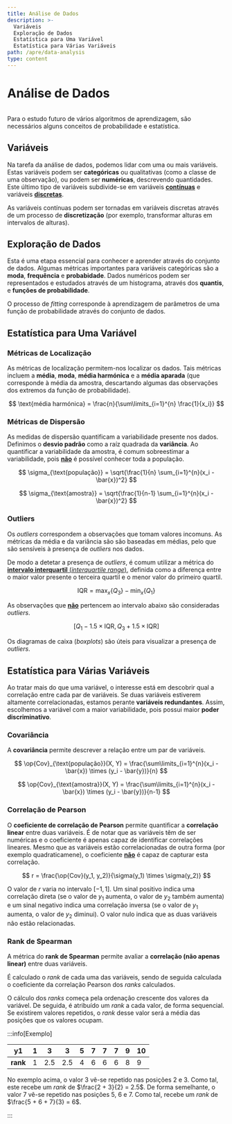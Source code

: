 ```yaml
---
title: Análise de Dados
description: >-
  Variáveis
  Exploração de Dados
  Estatística para Uma Variável
  Estatística para Várias Variáveis
path: /apre/data-analysis
type: content
---
```


# Análise de Dados

```toc

```

Para o estudo futuro de vários algoritmos de aprendizagem, são necessários
alguns conceitos de probabilidade e estatística.

## Variáveis

Na tarefa da análise de dados, podemos lidar com uma ou mais variáveis. Estas
variáveis podem ser **categóricas** ou qualitativas (como a classe de uma
observação), ou podem ser **numéricas**, descrevendo quantidades. Este último
tipo de variáveis subdivide-se em variáveis [**contínuas**](color:green) e variáveis
[**discretas**](color:blue).

As variáveis contínuas podem ser tornadas em variáveis discretas através de um
processo de **discretização** (por exemplo, transformar alturas em intervalos
de alturas).

## Exploração de Dados

Esta é uma etapa essencial para conhecer e aprender através do conjunto de
dados. Algumas métricas importantes para variáveis categóricas são a **moda**,
**frequência** e **probabidade**. Dados numéricos podem ser representados e
estudados através de um histograma, através dos **quantis**, e **funções de
probabilidade**.

O processo de _fitting_ corresponde à aprendizagem de parâmetros de uma função
de probabilidade através do conjunto de dados.

## Estatística para Uma Variável

### Métricas de Localização

As métricas de localização permitem-nos localizar os dados. Tais métricas
incluem a **média**, **moda**, **média harmónica** e a **média aparada** (que
corresponde à média da amostra, descartando algumas das observações dos
extremos da função de probabilidade).

$$
\text{média harmónica} = \frac{n}{\sum\limits_{i=1}^{n} \frac{1}{x_i}}
$$

### Métricas de Dispersão

As medidas de dispersão quantificam a variabilidade presente nos dados.
Definimos o **desvio padrão** como a raíz quadrada da **variância**. Ao
quantificar a variabilidade da amostra, é comum sobreestimar a variabilidade,
pois [**não**](color:red) é possível conhecer toda a população.

$$
\sigma_{\text{população}} = \sqrt{\frac{1}{n} \sum_{i=1}^{n}(x_i - \bar{x})^2}
$$

$$
\sigma_{\text{amostra}} = \sqrt{\frac{1}{n-1} \sum_{i=1}^{n}(x_i - \bar{x})^2}
$$

### Outliers

Os _outliers_ correspondem a observações que tomam valores incomuns. As
métricas da média e da variância são são baseadas em médias, pelo que são
sensíveis à presença de _outliers_ nos dados.

De modo a detetar a presença de _outliers_, é comum utilizar a métrica do
[**intervalo interquartil** (_interquartile range_)](color:orange),
definida como a diferença entre o maior valor
presente o terceira quartil e o menor valor do primeiro quartil.

$$
\text{IQR} = \max_{x}\{Q_3\} - \min_{x}\{Q_1\}
$$

As observações que [**não**](color:red) pertencem ao intervalo abaixo são consideradas
_outliers_.

$$
[Q_1 - 1.5 \times \text{IQR}, Q_3 + 1.5 \times \text{IQR}]
$$

Os diagramas de caixa (_boxplots_) são úteis para visualizar a presença de
_outliers_.

## Estatística para Várias Variáveis

Ao tratar mais do que uma variável, o interesse está em descobrir qual a
correlação entre cada par de variáveis. Se duas variáveis estiverem altamente
correlacionadas, estamos perante **variáveis redundantes**. Assim, escolhemos a
variável com a maior variabilidade, pois possui maior **poder discriminativo**.

### Covariância

A **covariância** permite descrever a relação entre um par de variáveis.

$$
\op{Cov}_{\text{população}}(X, Y) = \frac{\sum\limits_{i=1}^{n}(x_i - \bar{x}) \times (y_i - \bar{y})}{n}
$$

$$
\op{Cov}_{\text{amostra}}(X, Y) = \frac{\sum\limits_{i=1}^{n}(x_i - \bar{x}) \times (y_i - \bar{y})}{n-1}
$$

### Correlação de Pearson

O **coeficiente de correlação de Pearson** permite quantificar a **correlação
linear** entre duas variáveis. É de notar que as variáveis têm de ser numéricas
e o coeficiente é apenas capaz de identificar correlações lineares. Mesmo que
as variáveis estão correlacionadas de outra forma (por exemplo quadraticamene),
o coeficiente [**não**](color:red) é capaz de capturar esta correlação.

$$
r = \frac{\op{Cov}(y_1, y_2)}{\sigma(y_1) \times \sigma(y_2)}
$$

O valor de $r$ varia no intervalo $[-1, 1]$. Um sinal positivo indica uma
correlação direta (se o valor de $y_1$ aumenta, o valor de $y_2$ também
aumenta) e um sinal negativo indica uma correlação inversa (se o valor de $y_1$
aumenta, o valor de $y_2$ diminui). O valor nulo indica que as duas variáveis
não estão relacionadas.

### Rank de Spearman

A métrica do **rank de Spearman** permite avaliar a **correlação (não apenas
linear)** entre duas variáveis.

É calculado o _rank_ de cada uma das variáveis, sendo de seguida calculada o
coeficiente da correlação Pearson dos _ranks_ calculados.

O cálculo dos _ranks_ começa pela ordenação crescente dos valores da variável.
De seguida, é atribuído um _rank_ a cada valor, de forma sequencial. Se
existirem valores repetidos, o _rank_ desse valor será a média das posições que
os valores ocupam.

:::info[Exemplo]

| y1       | 1   | 3   | 3   | 5   | 7   | 7   | 7   | 9   | 10  |
| -------- | --- | --- | --- | --- | --- | --- | --- | --- | --- |
| **rank** | 1   | 2.5 | 2.5 | 4   | 6   | 6   | 6   | 8   | 9   |

No exemplo acima, o valor 3 vê-se repetido nas posições 2 e 3. Como tal, este
recebe um _rank_ de $\frac{2 + 3}{2} = 2.5$. De forma semelhante, o valor 7
vê-se repetido nas posições 5, 6 e 7. Como tal, recebe um _rank_ de $\frac{5 +
6 + 7}{3} = 6$.

:::
